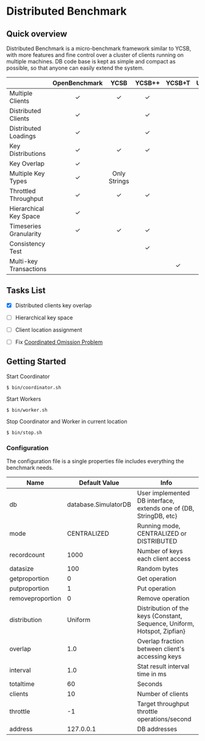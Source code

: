 Distributed Benchmark
=====================

Quick overview
--------------
Distributed Benchmark is a micro-benchmark framework similar to YCSB, with more features and fine control over a cluster of clients running on multiple machines.
DB code base is kept as simple and compact as possible, so that anyone can easily extend the system.

|                        | OpenBenchmark |     YCSB     | YCSB++ | YCSB+T | UPB |
|------------------------|:-------------:|:------------:|:------:|:------:|:---:|
| Multiple Clients       |       ✓       |       ✓      |    ✓   |        |     |
| Distributed Clients    |       ✓       |              |    ✓   |        |     |
| Distributed Loadings   |       ✓       |              |    ✓   |        |     |
| Key Distributions      |       ✓       |       ✓      |    ✓   |        |     |
| Key Overlap            |       ✓       |              |        |        |     |
| Multiple Key Types     |       ✓       | Only Strings |        |        |     |
| Throttled Throughput   |       ✓       |       ✓      |    ✓   |        |     |
| Hierarchical Key Space |       ✓       |              |        |        |     |
| Timeseries Granularity |       ✓       |       ✓      |    ✓   |        |     |
| Consistency Test       |               |              |    ✓   |        |     |
| Multi-key Transactions |               |              |        |    ✓   |     |


Tasks List
----------

- [x] Distributed clients key overlap
- [ ] Hierarchical key space
- [ ] Client location assignment
- [ ] Fix [Coordinated Omission Problem](https://www.youtube.com/watch?v=lJ8ydIuPFeU)


Getting Started
---------------
Start Coordinator

```shell
$ bin/coordinator.sh
```

Start Workers

```shell
$ bin/worker.sh
```

Stop Coordinator and Worker in current location

```shell
$ bin/stop.sh
```

### Configuration
The configuration file is a single properties file includes everything the benchmark needs.

|       Name       |     Default Value    |                                   Info                                   |
|------------------|----------------------|--------------------------------------------------------------------------|
| db               | database.SimulatorDB | User implemented DB interface, extends one of {DB, StringDB, etc}        |
| mode             | CENTRALIZED          | Running mode, CENTRALIZED or DISTRIBUTED                                 |
| recordcount      | 1000                 | Number of keys each client access                                        |
| datasize         | 100                  | Random bytes                                                             |
| getproportion    | 0                    | Get operation                                                            |
| putproportion    | 1                    | Put operation                                                            |
| removeproportion | 0                    | Remove operation                                                         |
| distribution     | Uniform              | Distribution of the keys {Constant, Sequence, Uniform, Hotspot, Zipfian} |
| overlap          | 1.0                  | Overlap fraction between client's accessing keys                         |
| interval         | 1.0                  | Stat result interval time in ms                                          |
| totaltime        | 60                   | Seconds                                                                  |
| clients          | 10                   | Number of clients                                                        |
| throttle         | -1                   | Target throughput throttle operations/second                             |
| address          | 127.0.0.1            | DB addresses                                                             |



